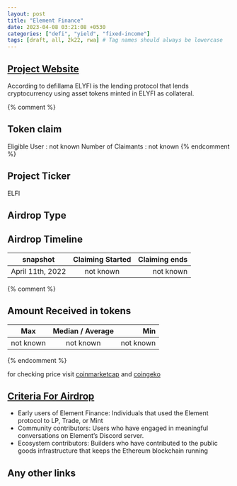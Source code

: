 ```yaml
---
layout: post
title: "Element Finance"
date: 2023-04-08 03:21:08 +0530
categories: ["defi", "yield", "fixed-income"]
tags: [draft, all, 2k22, rwa] # Tag names should always be lowercase
---
```


## [Project Website](https://www.element.fi/)

According to defillama ELYFI is the lending protocol that lends cryptocurrency using asset tokens minted in ELYFI as collateral.

{% comment %}

## Token claim

Eligible User : not known
Number of Claimants : not known
{% endcomment %}

## Project Ticker

ELFI

## Airdrop Type

## Airdrop Timeline

| snapshot         | Claiming Started | Claiming ends |
| ---------------- | :--------------: | ------------: |
| April 11th, 2022 |    not known     |     not known |

{% comment %}

## Amount Received in tokens

| Max       | Median / Average |       Min |
| --------- | :--------------: | --------: |
| not known |    not known     | not known |

{% endcomment %}

for checking price visit [coinmarketcap](https://coinmarketcap.com/currencies/) and [coingeko](https://www.coingecko.com/en/coins/)

## [Criteria For Airdrop](https://docs.element.fi/governance-council/airdrop)

- Early users of Element Finance: Individuals that used the Element protocol to LP, Trade, or Mint
- Community contributors: Users who have engaged in meaningful conversations on Element’s Discord server.
- Ecosystem contributors: Builders who have contributed to the public goods infrastructure that keeps the Ethereum blockchain running

## Any other links
